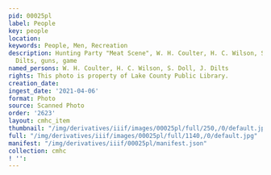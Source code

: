 ```yaml
---
pid: 00025pl
label: People
key: people
location: 
keywords: People, Men, Recreation
description: Hunting Party "Meat Scene", W. H. Coulter, H. C. Wilson, S. Doll, J.
  Dilts, guns, game
named_persons: W. H. Coulter, H. C. Wilson, S. Doll, J. Dilts
rights: This photo is property of Lake County Public Library.
creation_date: 
ingest_date: '2021-04-06'
format: Photo
source: Scanned Photo
order: '2623'
layout: cmhc_item
thumbnail: "/img/derivatives/iiif/images/00025pl/full/250,/0/default.jpg"
full: "/img/derivatives/iiif/images/00025pl/full/1140,/0/default.jpg"
manifest: "/img/derivatives/iiif/00025pl/manifest.json"
collection: cmhc
! '': 
---
```


